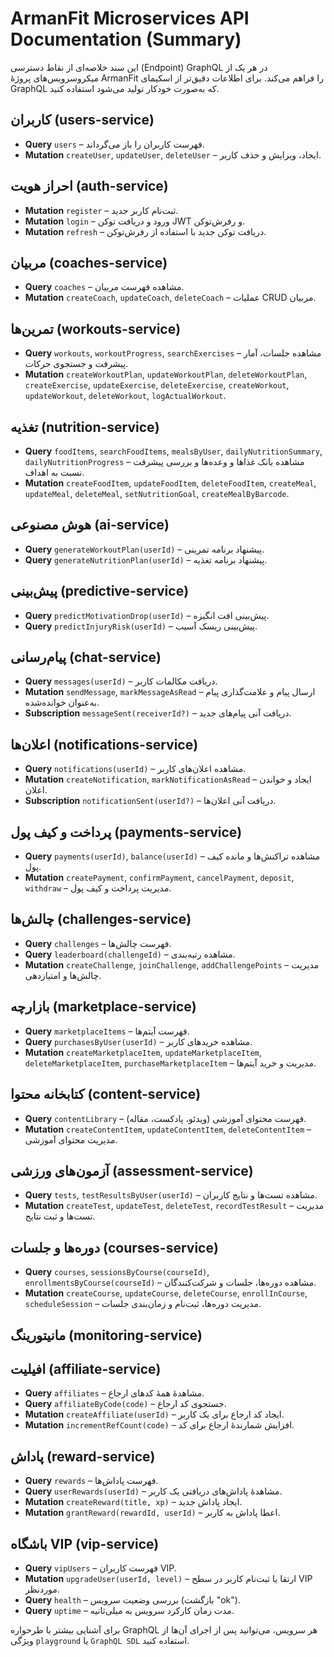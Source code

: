 # ArmanFit Microservices API Documentation (Summary)

این سند خلاصه‌ای از نقاط دسترسی (Endpoint) GraphQL در هر یک از میکروسرویس‌های پروژهٔ ArmanFit را فراهم می‌کند. برای اطلاعات دقیق‌تر از اسکیمای GraphQL که به‌صورت خودکار تولید می‌شود استفاده کنید.

## کاربران (users-service)

- **Query** `users` – فهرست کاربران را باز می‌گرداند.
- **Mutation** `createUser`, `updateUser`, `deleteUser` – ایجاد، ویرایش و حذف کاربر.

## احراز هویت (auth-service)

- **Mutation** `register` – ثبت‌نام کاربر جدید.
- **Mutation** `login` – ورود و دریافت توکن JWT و رفرش‌توکن.
- **Mutation** `refresh` – دریافت توکن جدید با استفاده از رفرش‌توکن.

## مربیان (coaches-service)

- **Query** `coaches` – مشاهده فهرست مربیان.
- **Mutation** `createCoach`, `updateCoach`, `deleteCoach` – عملیات CRUD مربیان.

## تمرین‌ها (workouts-service)

- **Query** `workouts`, `workoutProgress`, `searchExercises` – مشاهده جلسات، آمار پیشرفت و جستجوی حرکات.
- **Mutation** `createWorkoutPlan`, `updateWorkoutPlan`, `deleteWorkoutPlan`, `createExercise`, `updateExercise`, `deleteExercise`, `createWorkout`, `updateWorkout`, `deleteWorkout`, `logActualWorkout`.

## تغذیه (nutrition-service)

- **Query** `foodItems`, `searchFoodItems`, `mealsByUser`, `dailyNutritionSummary`, `dailyNutritionProgress` – مشاهده بانک غذاها و وعده‌ها و بررسی پیشرفت نسبت به اهداف.
- **Mutation** `createFoodItem`, `updateFoodItem`, `deleteFoodItem`, `createMeal`, `updateMeal`, `deleteMeal`, `setNutritionGoal`, `createMealByBarcode`.

## هوش مصنوعی (ai-service)

- **Query** `generateWorkoutPlan(userId)` – پیشنهاد برنامه تمرینی.
- **Query** `generateNutritionPlan(userId)` – پیشنهاد برنامه تغذیه.

## پیش‌بینی (predictive-service)

- **Query** `predictMotivationDrop(userId)` – پیش‌بینی افت انگیزه.
- **Query** `predictInjuryRisk(userId)` – پیش‌بینی ریسک آسیب.

## پیام‌رسانی (chat-service)

- **Query** `messages(userId)` – دریافت مکالمات کاربر.
- **Mutation** `sendMessage`, `markMessageAsRead` – ارسال پیام و علامت‌گذاری پیام به‌عنوان خوانده‌شده.
- **Subscription** `messageSent(receiverId?)` – دریافت آنی پیام‌های جدید.

## اعلان‌ها (notifications-service)

- **Query** `notifications(userId)` – مشاهده اعلان‌های کاربر.
- **Mutation** `createNotification`, `markNotificationAsRead` – ایجاد و خواندن اعلان.
- **Subscription** `notificationSent(userId?)` – دریافت آنی اعلان‌ها.

## پرداخت و کیف پول (payments-service)

- **Query** `payments(userId)`, `balance(userId)` – مشاهده تراکنش‌ها و مانده کیف پول.
- **Mutation** `createPayment`, `confirmPayment`, `cancelPayment`, `deposit`, `withdraw` – مدیریت پرداخت و کیف پول.

## چالش‌ها (challenges-service)

- **Query** `challenges` – فهرست چالش‌ها.
- **Query** `leaderboard(challengeId)` – مشاهده رتبه‌بندی.
- **Mutation** `createChallenge`, `joinChallenge`, `addChallengePoints` – مدیریت چالش‌ها و امتیازدهی.

## بازارچه (marketplace-service)

- **Query** `marketplaceItems` – فهرست آیتم‌ها.
- **Query** `purchasesByUser(userId)` – مشاهده خریدهای کاربر.
- **Mutation** `createMarketplaceItem`, `updateMarketplaceItem`, `deleteMarketplaceItem`, `purchaseMarketplaceItem` – مدیریت و خرید آیتم‌ها.

## کتابخانه محتوا (content-service)

- **Query** `contentLibrary` – فهرست محتوای آموزشی (ویدئو، پادکست، مقاله).
- **Mutation** `createContentItem`, `updateContentItem`, `deleteContentItem` – مدیریت محتوای آموزشی.

## آزمون‌های ورزشی (assessment-service)

- **Query** `tests`, `testResultsByUser(userId)` – مشاهده تست‌ها و نتایج کاربران.
- **Mutation** `createTest`, `updateTest`, `deleteTest`, `recordTestResult` – مدیریت تست‌ها و ثبت نتایج.

## دوره‌ها و جلسات (courses-service)

- **Query** `courses`, `sessionsByCourse(courseId)`, `enrollmentsByCourse(courseId)` – مشاهده دوره‌ها، جلسات و شرکت‌کنندگان.
- **Mutation** `createCourse`, `updateCourse`, `deleteCourse`, `enrollInCourse`, `scheduleSession` – مدیریت دوره‌ها، ثبت‌نام و زمان‌بندی جلسات.

## مانیتورینگ (monitoring-service)

## افیلیت (affiliate-service)

- **Query** `affiliates` – مشاهدهٔ همهٔ کدهای ارجاع.
- **Query** `affiliateByCode(code)` – جستجوی کد ارجاع.
- **Mutation** `createAffiliate(userId)` – ایجاد کد ارجاع برای یک کاربر.
- **Mutation** `incrementRefCount(code)` – افزایش شمارندهٔ ارجاع برای کد.

## پاداش (reward-service)

- **Query** `rewards` – فهرست پاداش‌ها.
- **Query** `userRewards(userId)` – مشاهدهٔ پاداش‌های دریافتی یک کاربر.
- **Mutation** `createReward(title, xp)` – ایجاد پاداش جدید.
- **Mutation** `grantReward(rewardId, userId)` – اعطا پاداش به کاربر.

## باشگاه VIP (vip-service)

- **Query** `vipUsers` – فهرست کاربران VIP.
- **Mutation** `upgradeUser(userId, level)` – ارتقا یا ثبت‌نام کاربر در سطح VIP موردنظر.
- **Query** `health` – بررسی وضعیت سرویس (بازگشت "ok").
- **Query** `uptime` – مدت زمان کارکرد سرویس به میلی‌ثانیه.

برای آشنایی بیشتر با طرحواره GraphQL هر سرویس، می‌توانید پس از اجرای آن‌ها از ویژگی `playground` یا `GraphQL SDL` استفاده کنید.
